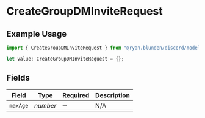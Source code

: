 # CreateGroupDMInviteRequest

## Example Usage

```typescript
import { CreateGroupDMInviteRequest } from "@ryan.blunden/discord/models/components";

let value: CreateGroupDMInviteRequest = {};
```

## Fields

| Field              | Type               | Required           | Description        |
| ------------------ | ------------------ | ------------------ | ------------------ |
| `maxAge`           | *number*           | :heavy_minus_sign: | N/A                |